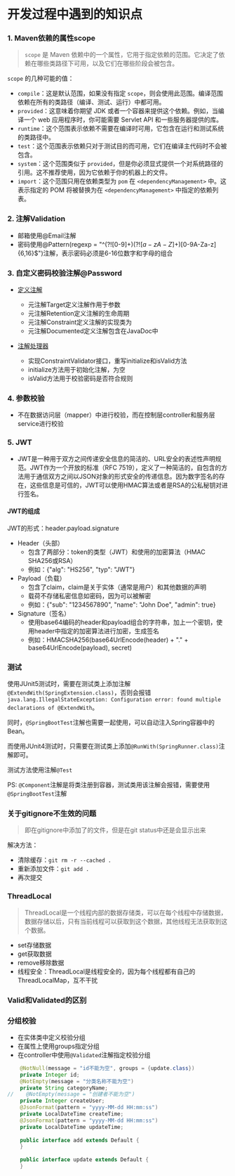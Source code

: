# 开发过程中遇到的知识点
### 1. Maven依赖的属性scope
> `scope` 是 Maven 依赖中的一个属性，它用于指定依赖的范围。它决定了依赖在哪些类路径下可用，以及它们在哪些阶段会被包含。

`scope` 的几种可能的值：
- `compile`：这是默认范围，如果没有指定 `scope`，则会使用此范围。编译范围依赖在所有的类路径（编译、测试、运行）中都可用。
- `provided`：这意味着你期望 JDK 或者一个容器来提供这个依赖。例如，当编译一个 web 应用程序时，你可能需要 Servlet API 和一些服务器提供的库。
- `runtime`：这个范围表示依赖不需要在编译时可用，它包含在运行和测试系统的类路径中。
- `test`：这个范围表示依赖只对于测试目的而可用，它们在编译主代码时不会被包含。
- `system`：这个范围类似于 `provided`，但是你必须显式提供一个对系统路径的引用。这不推荐使用，因为它依赖于你的机器上的文件。
- `import`：这个范围只用在依赖类型为 `pom` 在 `<dependencyManagement>` 中。这表示指定的 POM 将被替换为在 `<dependencyManagement>` 中指定的依赖列表。

### 2. 注解Validation
- 邮箱使用@Email注解
- 密码使用@Pattern(regexp = "^(?![0-9]+$)(?![a-zA-Z]+$)[0-9A-Za-z]{6,16}$")注解，表示密码必须是6-16位数字和字母的组合

### 3. 自定义密码校验注解@Password
- [定义注解](src/main/java/com/zayn/bigevent/annotations/Password.java)
  - 元注解Target定义注解作用于参数
  - 元注解Retention定义注解的生命周期
  - 元注解Constraint定义注解的实现类为
  - 元注解Documented定义注解包含在JavaDoc中


- [注解处理器](src/main/java/com/zayn/bigevent/annotations/PasswordValidator.java)
  - 实现ConstraintValidator接口，重写initialize和isValid方法
  - initialize方法用于初始化注解，为空
  - isValid方法用于校验密码是否符合规则

### 4. 参数校验
- 不在数据访问层（mapper）中进行校验，而在控制层controller和服务层service进行校验

### 5. JWT
- JWT是一种用于双方之间传递安全信息的简洁的、URL安全的表述性声明规范。JWT作为一个开放的标准（RFC 7519），定义了一种简洁的，自包含的方法用于通信双方之间以JSON对象的形式安全的传递信息。因为数字签名的存在，这些信息是可信的，JWT可以使用HMAC算法或者是RSA的公私秘钥对进行签名。

#### JWT的组成
JWT的形式：header.payload.signature
- Header（头部）
  - 包含了两部分：token的类型（JWT）和使用的加密算法（HMAC SHA256或RSA）
  - 例如：{"alg": "HS256", "typ": "JWT"}
- Payload（负载）
  - 包含了claim，claim是关于实体（通常是用户）和其他数据的声明
  - 载荷不存储私密信息如密码，因为可以被解密
  - 例如：{"sub": "1234567890", "name": "John Doe", "admin": true}
- Signature（签名）
  - 使用base64编码的header和payload组合的字符串，加上一个密钥，使用header中指定的加密算法进行加密，生成签名
  - 例如：HMACSHA256(base64UrlEncode(header) + "." + base64UrlEncode(payload), secret)


### 测试
使用JUnit5测试时，需要在测试类上添加注解`@ExtendWith(SpringExtension.class)`，否则会报错`java.lang.IllegalStateException: Configuration error: found multiple declarations of @ExtendWith`。

同时，`@SpringBootTest`注解也需要一起使用，可以自动注入Spring容器中的Bean。

而使用JUnit4测试时，只需要在测试类上添加`@RunWith(SpringRunner.class)`注解即可。

测试方法使用注解`@Test`

PS: `@Component`注解是将类注册到容器，测试类用该注解会报错，需要使用`@SpringBootTest`注解

### 关于gitignore不生效的问题
> 即在gitignore中添加了的文件，但是在git status中还是会显示出来

解决方法：
- 清除缓存：`git rm -r --cached .`
- 重新添加文件：`git add .`
- 再次提交

### ThreadLocal
> ThreadLocal是一个线程内部的数据存储类，可以在每个线程中存储数据，数据存储以后，只有当前线程可以获取到这个数据，其他线程无法获取到这个数据。

- set存储数据
- get获取数据
- remove移除数据
- 线程安全：ThreadLocal是线程安全的，因为每个线程都有自己的ThreadLocalMap，互不干扰

### Valid和Validated的区别



### 分组校验
- 在实体类中定义校验分组
- 在属性上使用groups指定分组
- 在controller中使用`@Validated`注解指定校验分组

```java
    @NotNull(message = "id不能为空", groups = {update.class})
    private Integer id;
    @NotEmpty(message = "分类名称不能为空")
    private String categoryName;
//    @NotEmpty(message = "创建者不能为空")
    private Integer createUser;
    @JsonFormat(pattern = "yyyy-MM-dd HH:mm:ss")
    private LocalDateTime createTime;
    @JsonFormat(pattern = "yyyy-MM-dd HH:mm:ss")
    private LocalDateTime updateTime;
    
    public interface add extends Default {
    }
    
    public interface update extends Default {
    } 
```